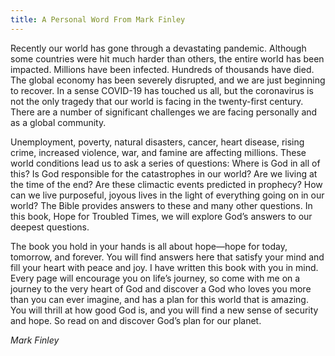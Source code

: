 ```yaml
---
title: A Personal Word From Mark Finley
---
```


Recently our world has gone through a devastating pandemic. Although some countries were hit much harder than others, the entire world has been impacted. Millions have been infected. Hundreds of thousands have died. The global economy has been severely disrupted, and we are just beginning to recover. In a sense COVID-19 has touched us all, but the coronavirus is not the only tragedy that our world is facing in the twenty-first century. There are a number of significant challenges we are facing personally and as a global community.

Unemployment, poverty, natural disasters, cancer, heart disease, rising crime, increased violence, war, and famine are affecting millions. These world conditions lead us to ask a series of questions: Where is God in all of this? Is God responsible for the catastrophes in our world? Are we living at the time of the end? Are these climactic events predicted in prophecy? How can we live purposeful, joyous lives in the light of everything going on in our world? The Bible provides answers to these and many other questions. In this book, Hope for Troubled Times, we will explore God’s answers to our deepest questions.

The book you hold in your hands is all about hope—hope for today, tomorrow, and forever. You will find answers here that satisfy your mind and fill your heart with peace and joy. I have written this book with you in mind. Every page will encourage you on life’s journey, so come with me on a journey to the very heart of God and discover a God who loves you more than you can ever imagine, and has a plan for this world that is amazing. You will thrill at how good God is, and you will find a new sense of security and hope. So read on and discover God’s plan for our planet.

_Mark Finley_